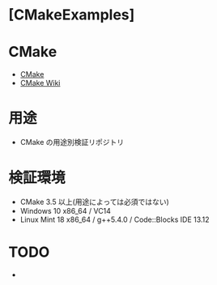 [CMakeExamples]
===============

# CMake  
 + [CMake](https://cmake.org/ "CMake")  
 + [CMake Wiki](https://cmake.org/Wiki/CMake)

# 用途  
  + CMake の用途別検証リポジトリ

# 検証環境
 + CMake 3.5 以上(用途によっては必須ではない)  
 + Windows 10 x86_64 / VC14
 + Linux Mint 18 x86_64 / g++5.4.0 / Code::Blocks IDE 13.12

# TODO  
 +  
